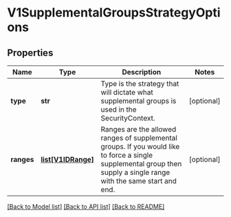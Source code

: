 # V1SupplementalGroupsStrategyOptions

## Properties
Name | Type | Description | Notes
------------ | ------------- | ------------- | -------------
**type** | **str** | Type is the strategy that will dictate what supplemental groups is used in the SecurityContext. | [optional] 
**ranges** | [**list[V1IDRange]**](V1IDRange.md) | Ranges are the allowed ranges of supplemental groups.  If you would like to force a single supplemental group then supply a single range with the same start and end. | [optional] 

[[Back to Model list]](../README.md#documentation-for-models) [[Back to API list]](../README.md#documentation-for-api-endpoints) [[Back to README]](../README.md)


